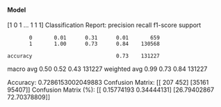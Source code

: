 #### Model
[1 0 1 ... 1 1 1]
Classification Report:
              precision    recall  f1-score   support

           0       0.01      0.31      0.01       659
           1       1.00      0.73      0.84    130568

    accuracy                           0.73    131227
   macro avg       0.50      0.52      0.43    131227
weighted avg       0.99      0.73      0.84    131227

Accuracy: 0.7286153002049883
Confusion Matrix:
[[  207   452]
 [35161 95407]]
Confusion Matrix (%):
[[ 0.15774193  0.34444131]
 [26.79402867 72.70378809]]
